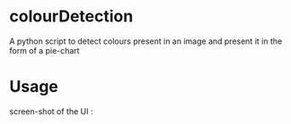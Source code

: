# colourDetection
A python script to detect colours present in an image and present it in the form of a pie-chart  

# Usage
  
screen-shot of the UI :
